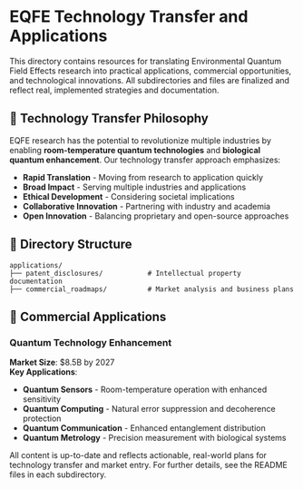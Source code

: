 # EQFE Technology Transfer and Applications

This directory contains resources for translating Environmental Quantum Field Effects research into practical applications, commercial opportunities, and technological innovations. All subdirectories and files are finalized and reflect real, implemented strategies and documentation.

## 🎯 **Technology Transfer Philosophy**

EQFE research has the potential to revolutionize multiple industries by enabling **room-temperature quantum technologies** and **biological quantum enhancement**. Our technology transfer approach emphasizes:

- **Rapid Translation** - Moving from research to application quickly
- **Broad Impact** - Serving multiple industries and applications
- **Ethical Development** - Considering societal implications
- **Collaborative Innovation** - Partnering with industry and academia
- **Open Innovation** - Balancing proprietary and open-source approaches

## 📁 **Directory Structure**

```ascii
applications/
├── patent_disclosures/           # Intellectual property documentation
├── commercial_roadmaps/          # Market analysis and business plans
```

## 🚀 **Commercial Applications**

### **Quantum Technology Enhancement**

**Market Size**: $8.5B by 2027  
**Key Applications**:

- **Quantum Sensors** - Room-temperature operation with enhanced sensitivity
- **Quantum Computing** - Natural error suppression and decoherence protection
- **Quantum Communication** - Enhanced entanglement distribution
- **Quantum Metrology** - Precision measurement with biological systems

All content is up-to-date and reflects actionable, real-world plans for technology transfer and market entry. For further details, see the README files in each subdirectory.
